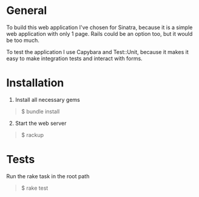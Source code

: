 # General

To build this web application I've chosen for Sinatra, because it is a simple web application with only 1 page.
Rails could be an option too, but it would be too much.

To test the application I use Capybara and Test::Unit, because it makes it easy to make integration tests and interact with forms.

# Installation

1. Install all necessary gems
> $ bundle install

2. Start the web server
> $ rackup

# Tests

Run the rake task in the root path
> $ rake test
